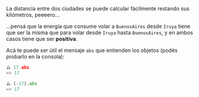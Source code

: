 La distancia entre dos ciudades se puede calcular fácilmente restando sus kilómetros, peeeero...

...pensá que la energía que consume volar a `BuenosAires` desde `Iruya` tiene que ser la misma que para volar desde `Iruya` hasta `BuenosAires`, y en ambos casos tiene que ser **positiva**.

Acá te puede ser útil el mensaje `abs` que entienden los objetos (podés probarlo en la consola):

```python
ム 17.abs
=> 17

ム (-17).abs
=> 17
```
